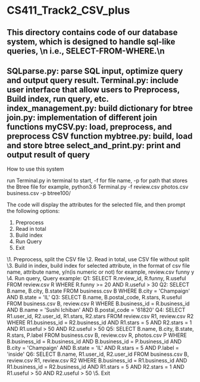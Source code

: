 # CS411_Track2_CSV_plus

This directory contains code of our database system, which is designed to handle sql-like queries, \n
i.e., SELECT-FROM-WHERE.\n
-------------------------------------------------------------------------------
SQLparse.py: parse SQL input, optimize query and output query result.
Terminal.py: include user interface that allow users to Preprocess, Build index, run query, etc.
index_management.py: build dictionary for btree
join.py: implementation of different join functions
myCSV.py: load, preprocess, and preprocess CSV function
mybtree.py: build, load and store btree
select_and_print.py: print and output result of query
-------------------------------------------------------------------------------
How to use this system

run Terminal.py in terminal to start, -f for file name, -p for path that stores the Btree file
    for example, python3.6 Terminal.py -f review.csv photos.csv business.csv -p btree100/

The code will display the attributes for the selected file, and then prompt the following options:
1. Preprocess
2. Read in total
3. Build index
4. Run Query
5. Exit


\1. Preprocess, split the CSV file
\2. Read in total, use CSV file without split
\3. Build in index, build index for selected attribute, in the format of csv file name, attribute name, y/n(is numeric or not)
   for example, review.csv funny y
\4. Run query, 
  Query example:
  Q1: SELECT R.review_id, R.funny, R.useful FROM review.csv R WHERE R.funny >= 20 AND R.useful > 30
  Q2: SELECT B.name, B.city, B.state FROM business.csv B WHERE B.city = 'Champaign' AND B.state = 'IL'
  Q3: SELECT B.name, B.postal_code, R.stars, R.useful FROM business.csv B, review.csv R WHERE B.business_id = R.business_id AND B.name = 'Sushi Ichiban' AND B.postal_code = '61820'
  Q4: SELECT R1.user_id, R2.user_id, R1.stars, R2.stars FROM review.csv R1, review.csv R2 WHERE R1.business_id = R2.business_id AND R1.stars = 5 AND R2.stars = 1 AND R1.useful > 50 AND R2.useful > 50
  Q5: SELECT B.name, B.city, B.state, R.stars, P.label FROM business.csv B, review.csv R, photos.csv P WHERE B.business_id = R.business_id AND B.business_id = P.business_id AND B.city = 'Champaign' AND B.state = 'IL' AND R.stars = 5 AND P.label = 'inside'
  Q6: SELECT B.name, R1.user_id, R2.user_id FROM business.csv B, review.csv R1, review.csv R2 WHERE B.business_id = R1.business_id AND R1.business_id = R2.business_id AND R1.stars = 5 AND R2.stars = 1 AND R1.useful > 50 AND R2.useful > 50
\5. Exit


